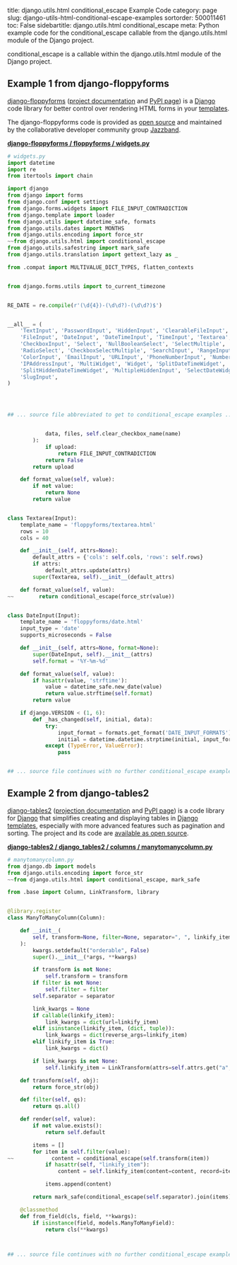 title: django.utils.html conditional_escape Example Code
category: page
slug: django-utils-html-conditional-escape-examples
sortorder: 500011461
toc: False
sidebartitle: django.utils.html conditional_escape
meta: Python example code for the conditional_escape callable from the django.utils.html module of the Django project.


conditional_escape is a callable within the django.utils.html module of the Django project.


## Example 1 from django-floppyforms
[django-floppyforms](https://github.com/jazzband/django-floppyforms)
([project documentation](https://django-floppyforms.readthedocs.io/en/latest/)
and
[PyPI page](https://pypi.org/project/django-floppyforms/))
is a [Django](/django.html) code library for better control
over rendering HTML forms in your [templates](/template-engines.html).

The django-floppyforms code is provided as
[open source](https://github.com/jazzband/django-floppyforms/blob/master/LICENSE)
and maintained by the collaborative developer community group
[Jazzband](https://jazzband.co/).

[**django-floppyforms / floppyforms / widgets.py**](https://github.com/jazzband/django-floppyforms/blob/master/floppyforms/./widgets.py)

```python
# widgets.py
import datetime
import re
from itertools import chain

import django
from django import forms
from django.conf import settings
from django.forms.widgets import FILE_INPUT_CONTRADICTION
from django.template import loader
from django.utils import datetime_safe, formats
from django.utils.dates import MONTHS
from django.utils.encoding import force_str
~~from django.utils.html import conditional_escape
from django.utils.safestring import mark_safe
from django.utils.translation import gettext_lazy as _

from .compat import MULTIVALUE_DICT_TYPES, flatten_contexts


from django.forms.utils import to_current_timezone


RE_DATE = re.compile(r'(\d{4})-(\d\d?)-(\d\d?)$')


__all__ = (
    'TextInput', 'PasswordInput', 'HiddenInput', 'ClearableFileInput',
    'FileInput', 'DateInput', 'DateTimeInput', 'TimeInput', 'Textarea',
    'CheckboxInput', 'Select', 'NullBooleanSelect', 'SelectMultiple',
    'RadioSelect', 'CheckboxSelectMultiple', 'SearchInput', 'RangeInput',
    'ColorInput', 'EmailInput', 'URLInput', 'PhoneNumberInput', 'NumberInput',
    'IPAddressInput', 'MultiWidget', 'Widget', 'SplitDateTimeWidget',
    'SplitHiddenDateTimeWidget', 'MultipleHiddenInput', 'SelectDateWidget',
    'SlugInput',
)




## ... source file abbreviated to get to conditional_escape examples ...


            data, files, self.clear_checkbox_name(name)
        ):
            if upload:
                return FILE_INPUT_CONTRADICTION
            return False
        return upload

    def format_value(self, value):
        if not value:
            return None
        return value


class Textarea(Input):
    template_name = 'floppyforms/textarea.html'
    rows = 10
    cols = 40

    def __init__(self, attrs=None):
        default_attrs = {'cols': self.cols, 'rows': self.rows}
        if attrs:
            default_attrs.update(attrs)
        super(Textarea, self).__init__(default_attrs)

    def format_value(self, value):
~~        return conditional_escape(force_str(value))


class DateInput(Input):
    template_name = 'floppyforms/date.html'
    input_type = 'date'
    supports_microseconds = False

    def __init__(self, attrs=None, format=None):
        super(DateInput, self).__init__(attrs)
        self.format = '%Y-%m-%d'

    def format_value(self, value):
        if hasattr(value, 'strftime'):
            value = datetime_safe.new_date(value)
            return value.strftime(self.format)
        return value

    if django.VERSION < (1, 6):
        def _has_changed(self, initial, data):
            try:
                input_format = formats.get_format('DATE_INPUT_FORMATS')[0]
                initial = datetime.datetime.strptime(initial, input_format).date()
            except (TypeError, ValueError):
                pass


## ... source file continues with no further conditional_escape examples...

```


## Example 2 from django-tables2
[django-tables2](https://github.com/jieter/django-tables2)
([projection documentation](https://django-tables2.readthedocs.io/en/latest/)
and
[PyPI page](https://pypi.org/project/django-tables2/))
is a code library for [Django](/django.html) that simplifies creating and
displaying tables in [Django templates](/django-templates.html),
especially with more advanced features such as pagination and sorting.
The project and its code are
[available as open source](https://github.com/jieter/django-tables2/blob/master/LICENSE).

[**django-tables2 / django_tables2 / columns / manytomanycolumn.py**](https://github.com/jieter/django-tables2/blob/master/django_tables2/columns/manytomanycolumn.py)

```python
# manytomanycolumn.py
from django.db import models
from django.utils.encoding import force_str
~~from django.utils.html import conditional_escape, mark_safe

from .base import Column, LinkTransform, library


@library.register
class ManyToManyColumn(Column):

    def __init__(
        self, transform=None, filter=None, separator=", ", linkify_item=None, *args, **kwargs
    ):
        kwargs.setdefault("orderable", False)
        super().__init__(*args, **kwargs)

        if transform is not None:
            self.transform = transform
        if filter is not None:
            self.filter = filter
        self.separator = separator

        link_kwargs = None
        if callable(linkify_item):
            link_kwargs = dict(url=linkify_item)
        elif isinstance(linkify_item, (dict, tuple)):
            link_kwargs = dict(reverse_args=linkify_item)
        elif linkify_item is True:
            link_kwargs = dict()

        if link_kwargs is not None:
            self.linkify_item = LinkTransform(attrs=self.attrs.get("a", {}), **link_kwargs)

    def transform(self, obj):
        return force_str(obj)

    def filter(self, qs):
        return qs.all()

    def render(self, value):
        if not value.exists():
            return self.default

        items = []
        for item in self.filter(value):
~~            content = conditional_escape(self.transform(item))
            if hasattr(self, "linkify_item"):
                content = self.linkify_item(content=content, record=item)

            items.append(content)

        return mark_safe(conditional_escape(self.separator).join(items))

    @classmethod
    def from_field(cls, field, **kwargs):
        if isinstance(field, models.ManyToManyField):
            return cls(**kwargs)



## ... source file continues with no further conditional_escape examples...

```

